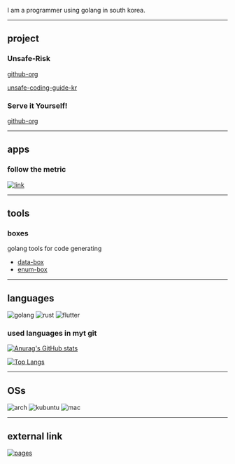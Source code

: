 I am a programmer using golang in south korea.

---

## project

### Unsafe-Risk

[github-org](https://github.com/unsafe-risk)

[unsafe-coding-guide-kr](https://unsafe.v8.run)

### Serve it Yourself!

[github-org](https://github.com/unsafe-risk)

---

## apps

### follow the metric

[![link](https://img.shields.io/badge/-heroku-e0707e?style=flat&logo=HEROKU)](https://follow-the-metric.herokuapp.com/)

---

## tools

### boxes

golang tools for code generating

- [data-box](https://github.com/snowmerak/databox)
- [enum-box](https://github.com/snowmerak/enumbox)

---

## languages

![golang](https://img.shields.io/badge/-Go-eaeff9?style=flat&logo=GO)
![rust](https://img.shields.io/badge/-Rust-e0707e?style=flat&logo=RUST)
![flutter](https://img.shields.io/badge/-Flutter-e0707e?style=flat&logo=FLUTTER)

### used languages in myt git

[![Anurag's GitHub stats](https://github-readme-stats.vercel.app/api?username=snowmerak)](https://github.com/anuraghazra/github-readme-stats)

[![Top Langs](https://github-readme-stats.vercel.app/api/top-langs/?username=snowmerak)](https://github.com/anuraghazra/github-readme-stats)

---

## OSs

![arch](https://img.shields.io/badge/Arch-Linux-e0707e?style=flat&logo=ARCH-Linux)
![kubuntu](https://img.shields.io/badge/Kubuntu-e0707e?style=flat&logo=KUBUNTU)
![mac](https://img.shields.io/badge/macOS-eaeff9?style=flat&logo=MAC)

---

## external link

[![pages](https://img.shields.io/badge/Pages-eaeff9?style=flat&logo=CloudFlare)](https://snowmerak.pages.dev)
